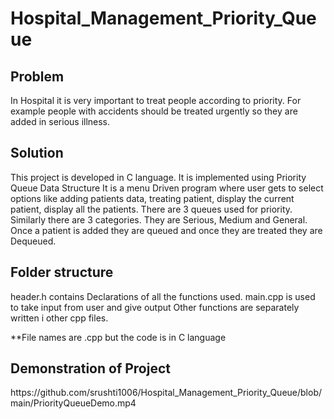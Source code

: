 # Hospital_Management_Priority_Queue

<h2>Problem</h2>
In Hospital it is very important to treat people according to priority. 
For example people with accidents should be treated urgently so they are added in serious illness. 

<h2>Solution</h2>
This project is developed in C language. It is implemented using Priority Queue Data Structure
It is a menu Driven program where user gets to select options like adding patients data, treating patient, display the current patient, display all the patients.
There are 3 queues used for priority.
Similarly there are 3 categories. They are Serious, Medium and General.
Once a patient is added they are queued and once they are treated they are Dequeued.

<h2>Folder structure</h2>
header.h contains Declarations of all the functions used.
main.cpp is used to take input from user and give output
Other functions are separately written i other cpp files.

**File names are .cpp but the code is in C language


<h2>Demonstration of Project</h2>
https://github.com/srushti1006/Hospital_Management_Priority_Queue/blob/main/PriorityQueueDemo.mp4
